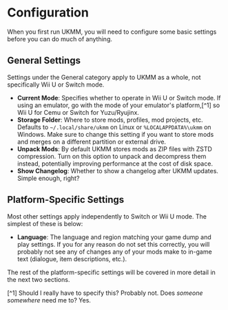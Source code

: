 # Configuration

When you first run UKMM, you will need to configure some basic settings before
you can do much of anything.

## General Settings

Settings under the General category apply to UKMM as a whole, not specifically
Wii U or Switch mode.

- **Current Mode**: Specifies whether to operate in Wii U or Switch mode. If
  using an emulator, go with the mode of your emulator's platform,[^1] so Wii U
  for Cemu or Switch for Yuzu/Ryujinx.
- **Storage Folder**: Where to store mods, profiles, mod projects, etc. Defaults
  to `~/.local/share/ukmm` on Linux or `%LOCALAPPDATA%\ukmm` on Windows. Make
  sure to change this setting if you want to store mods and merges on a
  different partition or external drive.
- **Unpack Mods**: By default UKMM stores mods as ZIP files with ZSTD
  compression. Turn on this option to unpack and decompress them instead,
  potentially improving performance at the cost of disk space.
- **Show Changelog**: Whether to show a changelog after UKMM updates. Simple
  enough, right?

## Platform-Specific Settings

Most other settings apply independently to Switch or Wii U mode. The simplest of
these is below:

- **Language**: The language and region matching your game dump and play
  settings. If you for any reason do not set this correctly, you will probably
  not see any of changes any of your mods make to in-game text (dialogue, item
  descriptions, etc.).

The rest of the platform-specific settings will be covered in more detail in
the next two sections.

[^1] Should I really have to specify this? Probably not. Does *someone
somewhere* need me to? Yes.
